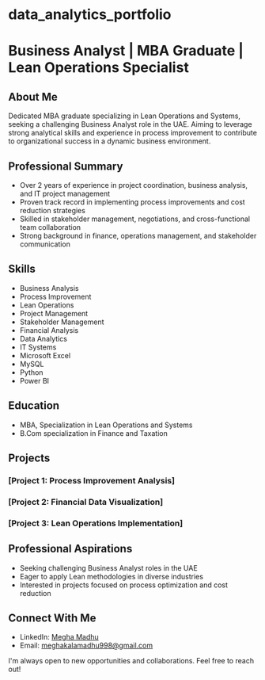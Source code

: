 # data_analytics_portfolio 
# Business Analyst | MBA Graduate | Lean Operations Specialist

## About Me
Dedicated MBA graduate specializing in Lean Operations and Systems, seeking a challenging Business Analyst role in the UAE. Aiming to leverage strong analytical skills and experience in process improvement to contribute to organizational success in a dynamic business environment.

## Professional Summary
- Over 2 years of experience in project coordination, business analysis, and IT project management
- Proven track record in implementing process improvements and cost reduction strategies
- Skilled in stakeholder management, negotiations, and cross-functional team collaboration
- Strong background in finance, operations management, and stakeholder communication

## Skills
- Business Analysis
- Process Improvement
- Lean Operations
- Project Management
- Stakeholder Management
- Financial Analysis
- Data Analytics
- IT Systems
- Microsoft Excel
- MySQL
- Python
- Power BI

## Education
- MBA, Specialization in Lean Operations and Systems
- B.Com specialization in Finance and Taxation

## Projects

### [Project 1: Process Improvement Analysis]


### [Project 2: Financial Data Visualization]


### [Project 3: Lean Operations Implementation]


## Professional Aspirations
- Seeking challenging Business Analyst roles in the UAE
- Eager to apply Lean methodologies in diverse industries
- Interested in projects focused on process optimization and cost reduction

## Connect With Me
- LinkedIn: [Megha Madhu](https://www.linkedin.com/in/meghamadhubusinessanalyst)
- Email: meghakalamadhu998@gmail.com

I'm always open to new opportunities and collaborations. Feel free to reach out!
